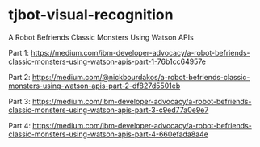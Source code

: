 # tjbot-visual-recognition
A Robot Befriends Classic Monsters Using Watson APIs

Part 1: https://medium.com/ibm-developer-advocacy/a-robot-befriends-classic-monsters-using-watson-apis-part-1-76b1cc64957e

Part 2: https://medium.com/@nickbourdakos/a-robot-befriends-classic-monsters-using-watson-apis-part-2-df827d5501eb

Part 3: https://medium.com/ibm-developer-advocacy/a-robot-befriends-classic-monsters-using-watson-apis-part-3-c9ed77a0e9e7

Part 4: https://medium.com/ibm-developer-advocacy/a-robot-befriends-classic-monsters-using-watson-apis-part-4-660efada8a4e
